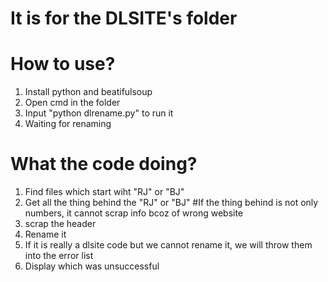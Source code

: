 # It is for the DLSITE's folder
# How to use?
1. Install python and beatifulsoup
2. Open cmd in the folder
3. Input "python dlrename.py" to run it
4. Waiting for renaming
# What the code doing?
1. Find files which start wiht "RJ" or "BJ"
2. Get all the thing behind the "RJ" or "BJ" #If the thing behind is not only numbers, it cannot scrap info bcoz of wrong website
3. scrap the header 
4. Rename it
5. If it is really a dlsite code but we cannot rename it, we will throw them into the error list
6. Display which was unsuccessful
